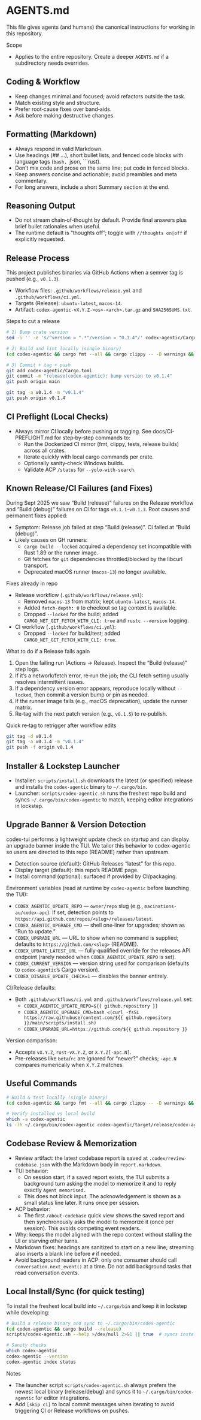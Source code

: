 # AGENTS.md

This file gives agents (and humans) the canonical instructions for working in this repository.

Scope
- Applies to the entire repository. Create a deeper `AGENTS.md` if a subdirectory needs overrides.

## Coding & Workflow
- Keep changes minimal and focused; avoid refactors outside the task.
- Match existing style and structure.
- Prefer root‑cause fixes over band‑aids.
- Ask before making destructive changes.

## Formatting (Markdown)
- Always respond in valid Markdown.
- Use headings (## …), short bullet lists, and fenced code blocks with language tags (```bash, ```json, ```rust).
- Don’t mix code and prose on the same line; put code in fenced blocks.
- Keep answers concise and actionable; avoid preambles and meta commentary.
- For long answers, include a short Summary section at the end.

## Reasoning Output
- Do not stream chain‑of‑thought by default. Provide final answers plus brief bullet rationales when useful.
- The runtime default is “thoughts off”; toggle with `//thoughts on|off` if explicitly requested.

## Release Process
This project publishes binaries via GitHub Actions when a semver tag is pushed (e.g., `v0.1.3`).

- Workflow files: `.github/workflows/release.yml` and `.github/workflows/ci.yml`.
- Targets (Release): `ubuntu-latest`, `macos-14`.
- Artifact: `codex-agentic-vX.Y.Z-<os>-<arch>.tar.gz` and `SHA256SUMS.txt`.

Steps to cut a release
```bash
# 1) Bump crate version
sed -i '' -e 's/^version = ".*"/version = "0.1.4"/' codex-agentic/Cargo.toml

# 2) Build and lint locally (single binary)
(cd codex-agentic && cargo fmt --all && cargo clippy -- -D warnings && cargo build --release)

# 3) Commit + tag + push
git add codex-agentic/Cargo.toml
git commit -m "release(codex-agentic): bump version to v0.1.4"
git push origin main

git tag -a v0.1.4 -m "v0.1.4"
git push origin v0.1.4
```

## CI Preflight (Local Checks)

- Always mirror CI locally before pushing or tagging. See docs/CI-PREFLIGHT.md for step‑by‑step commands to:
  - Run the Dockerized CI mirror (fmt, clippy, tests, release builds) across all crates.
  - Iterate quickly with local cargo commands per crate.
  - Optionally sanity‑check Windows builds.
  - Validate ACP `/status` for `--yolo-with-search`.


## Known Release/CI Failures (and Fixes)
During Sept 2025 we saw “Build (release)” failures on the Release workflow and “Build (debug)” failures on CI for tags `v0.1.1`–`v0.1.3`. Root causes and permanent fixes applied:

- Symptom: Release job failed at step “Build (release)”. CI failed at “Build (debug)”.
- Likely causes on GH runners:
  - `cargo build --locked` acquired a dependency set incompatible with Rust 1.89 or the runner image.
  - Git fetches for `git` dependencies throttled/blocked by the libcurl transport.
  - Deprecated macOS runner (`macos-13`) no longer available.

Fixes already in repo
- Release workflow (`.github/workflows/release.yml`):
  - Removed `macos-13` from matrix; kept `ubuntu-latest`, `macos-14`.
  - Added `fetch-depth: 0` to checkout so tag context is available.
  - Dropped `--locked` for the build; added `CARGO_NET_GIT_FETCH_WITH_CLI: true` and `rustc --version` logging.
- CI workflow (`.github/workflows/ci.yml`):
  - Dropped `--locked` for build/test; added `CARGO_NET_GIT_FETCH_WITH_CLI: true`.

What to do if a Release fails again
1) Open the failing run (Actions → Release). Inspect the “Build (release)” step logs.
2) If it’s a network/fetch error, re‑run the job; the CLI fetch setting usually resolves intermittent issues.
3) If a dependency version error appears, reproduce locally without `--locked`, then commit a version bump or pin as needed.
4) If the runner image fails (e.g., macOS deprecation), update the runner matrix.
5) Re‑tag with the next patch version (e.g., `v0.1.5`) to re‑publish.

Quick re‑tag to retrigger after workflow edits
```bash
git tag -d v0.1.4
git tag -a v0.1.4 -m "v0.1.4"
git push -f origin v0.1.4
```

## Installer & Lockstep Launcher
- Installer: `scripts/install.sh` downloads the latest (or specified) release and installs the `codex-agentic` binary to `~/.cargo/bin`.
- Launcher: `scripts/codex-agentic.sh` runs the freshest repo build and syncs `~/.cargo/bin/codex-agentic` to match, keeping editor integrations in lockstep.

## Upgrade Banner & Version Detection
codex-tui performs a lightweight update check on startup and can display an upgrade banner inside the TUI. We tailor this behavior to codex-agentic so users are directed to this repo (README) rather than upstream.

- Detection source (default): GitHub Releases “latest” for this repo.
- Display target (default): this repo’s README page.
- Install command (optional): surfaced if provided by CI/packaging.

Environment variables (read at runtime by `codex-agentic` before launching the TUI):

- `CODEX_AGENTIC_UPDATE_REPO` — `owner/repo` slug (e.g., `macinations-au/codex-apc`). If set, detection points to `https://api.github.com/repos/<slug>/releases/latest`.
- `CODEX_AGENTIC_UPGRADE_CMD` — shell one‑liner for upgrades; shown as “Run <cmd> to update.”
- `CODEX_UPGRADE_URL` — URL to show when no command is supplied; defaults to `https://github.com/<slug>` (README).
- `CODEX_UPDATE_LATEST_URL` — fully‑qualified override for the releases API endpoint (rarely needed when `CODEX_AGENTIC_UPDATE_REPO` is set).
- `CODEX_CURRENT_VERSION` — version string used for comparison (defaults to `codex-agentic`’s Cargo version).
- `CODEX_DISABLE_UPDATE_CHECK=1` — disables the banner entirely.

CI/Release defaults:
- Both `.github/workflows/ci.yml` and `.github/workflows/release.yml` set:
  - `CODEX_AGENTIC_UPDATE_REPO=${{ github.repository }}`
  - `CODEX_AGENTIC_UPGRADE_CMD=bash <(curl -fsSL https://raw.githubusercontent.com/${{ github.repository }}/main/scripts/install.sh)`
  - `CODEX_UPGRADE_URL=https://github.com/${{ github.repository }}`

Version comparison:
- Accepts `vX.Y.Z`, `rust-vX.Y.Z`, or `X.Y.Z[-apc.N]`.
- Pre-releases like `beta`/`rc` are ignored for “newer?” checks; `-apc.N` compares numerically when `X.Y.Z` matches.

## Useful Commands
```bash
# Build & test locally (single binary)
(cd codex-agentic && cargo fmt --all && cargo clippy -- -D warnings && cargo test && cargo build --release)

# Verify installed vs local build
which -a codex-agentic
ls -lh ~/.cargo/bin/codex-agentic codex-agentic/target/release/codex-agentic
```

## Codebase Review & Memorization

- Review artifact: the latest codebase report is saved at `.codex/review-codebase.json` with the Markdown body in `report.markdown`.
- TUI behavior:
  - On session start, if a saved report exists, the TUI submits a background turn asking the model to memorize it and to reply exactly `Agent memorised.`
  - This does not block input. The acknowledgement is shown as a small status line later. It runs once per session.
- ACP behavior:
  - The first `/about-codebase` quick view shows the saved report and then synchronously asks the model to memorize it (once per session). This avoids competing event readers.
- Why: keeps the model aligned with the repo context without stalling the UI or starving other turns.
- Markdown fixes: headings are sanitized to start on a new line; streaming also inserts a blank line before `#` if needed.
- Avoid background readers in ACP: only one consumer should call `conversation.next_event()` at a time. Do not add background tasks that read conversation events.


## Local Install/Sync (for quick testing)

To install the freshest local build into `~/.cargo/bin` and keep it in lockstep while developing:

```bash
# Build a release binary and sync to ~/.cargo/bin/codex-agentic
(cd codex-agentic && cargo build --release)
scripts/codex-agentic.sh --help >/dev/null 2>&1 || true  # syncs installed binary

# Sanity checks
which codex-agentic
codex-agentic --version
codex-agentic index status
```

Notes
- The launcher script `scripts/codex-agentic.sh` always prefers the newest local binary (release/debug) and syncs it to `~/.cargo/bin/codex-agentic` for editor integrations.
- Add `[skip ci]` to local commit messages when iterating to avoid triggering CI or Release workflows on pushes.
